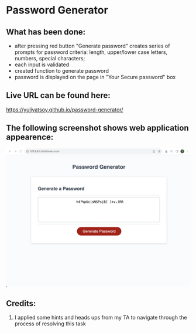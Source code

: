 # Password Generator

## What has been done:

- after pressing red button "Generate password" creates series of prompts for password criteria: length, upper/lower case letters, numbers, special characters;
- each input is validated
- created function to generate password
- password is displayed on the page in "Your Secure password" box

## Live URL can be found here:

https://yuliyatsoy.github.io/password-generator/

## The following screenshot shows web application appearence:

![Alt text](image.png)

## Credits:


1. I applied some hints and heads ups from my TA to navigate through the process of resolving this task
